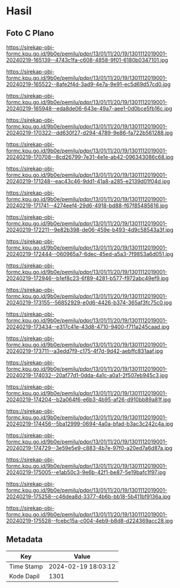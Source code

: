 # Hasil

## Foto C Plano

https://sirekap-obj-formc.kpu.go.id/9b0e/pemilu/pdpr/13/01/11/20/19/1301112019001-20240219-165139--4743c1fa-c608-4858-9f01-6180b0347101.jpg

https://sirekap-obj-formc.kpu.go.id/9b0e/pemilu/pdpr/13/01/11/20/19/1301112019001-20240219-165522--8afe2f4d-3ad9-4e7a-9e91-ec5d69d57cd0.jpg

https://sirekap-obj-formc.kpu.go.id/9b0e/pemilu/pdpr/13/01/11/20/19/1301112019001-20240219-165948--eda8de06-643e-49a7-aee1-0d0bce5fb16c.jpg

https://sirekap-obj-formc.kpu.go.id/9b0e/pemilu/pdpr/13/01/11/20/19/1301112019001-20240219-170322--dd630f27-d294-4789-9e86-fa722b561288.jpg

https://sirekap-obj-formc.kpu.go.id/9b0e/pemilu/pdpr/13/01/11/20/19/1301112019001-20240219-170708--8cd26799-7e31-4e1e-ab42-096343086c68.jpg

https://sirekap-obj-formc.kpu.go.id/9b0e/pemilu/pdpr/13/01/11/20/19/1301112019001-20240219-171248--eac43c46-9dd1-41a8-a285-e2139d01f04d.jpg

https://sirekap-obj-formc.kpu.go.id/9b0e/pemilu/pdpr/13/01/11/20/19/1301112019001-20240219-171741--4274eef4-29d6-4918-bd88-f67f85485616.jpg

https://sirekap-obj-formc.kpu.go.id/9b0e/pemilu/pdpr/13/01/11/20/19/1301112019001-20240219-172211--9e82b398-de06-459e-b493-4d9c58543a3f.jpg

https://sirekap-obj-formc.kpu.go.id/9b0e/pemilu/pdpr/13/01/11/20/19/1301112019001-20240219-172444--060965a7-6dec-45ed-a5a3-7f9853a6d051.jpg

https://sirekap-obj-formc.kpu.go.id/9b0e/pemilu/pdpr/13/01/11/20/19/1301112019001-20240219-172946--b1ef8c23-6f89-4281-b577-f972abc49ef9.jpg

https://sirekap-obj-formc.kpu.go.id/9b0e/pemilu/pdpr/13/01/11/20/19/1301112019001-20240219-173155--56852929-e0d6-4426-b374-365af3fc75c0.jpg

https://sirekap-obj-formc.kpu.go.id/9b0e/pemilu/pdpr/13/01/11/20/19/1301112019001-20240219-173434--e317c41e-43d8-4710-9400-f711a245caad.jpg

https://sirekap-obj-formc.kpu.go.id/9b0e/pemilu/pdpr/13/01/11/20/19/1301112019001-20240219-173711--a3edd7f9-c175-4f7d-9d42-aebffc831aaf.jpg

https://sirekap-obj-formc.kpu.go.id/9b0e/pemilu/pdpr/13/01/11/20/19/1301112019001-20240219-174032--20af77d1-0dda-4a1c-a0a1-2f507eb945c3.jpg

https://sirekap-obj-formc.kpu.go.id/9b0e/pemilu/pdpr/13/01/11/20/19/1301112019001-20240219-174204--b2a064f6-e6b3-4b95-af26-d910bb89a81f.jpg

https://sirekap-obj-formc.kpu.go.id/9b0e/pemilu/pdpr/13/01/11/20/19/1301112019001-20240219-174456--5ba12999-0694-4a0a-bfad-b3ac3c242c4a.jpg

https://sirekap-obj-formc.kpu.go.id/9b0e/pemilu/pdpr/13/01/11/20/19/1301112019001-20240219-174729--3e59e5e9-c883-4b7e-97f0-a20ed7a6d87a.jpg

https://sirekap-obj-formc.kpu.go.id/9b0e/pemilu/pdpr/13/01/11/20/19/1301112019001-20240219-175005--e1ab50c3-9e6b-42f1-be87-5e19bafc1f97.jpg

https://sirekap-obj-formc.kpu.go.id/9b0e/pemilu/pdpr/13/01/11/20/19/1301112019001-20240219-175258--c46dea8d-3377-4b6b-bb18-5b411bf9136a.jpg

https://sirekap-obj-formc.kpu.go.id/9b0e/pemilu/pdpr/13/01/11/20/19/1301112019001-20240219-175528--fcebc15a-c004-4eb9-b8d8-d224369acc28.jpg


## Metadata

| Key        | Value               |
| ---------- | ------------------- |
| Time Stamp | 2024-02-19 18:03:12 |
| Kode Dapil | 1301                |



